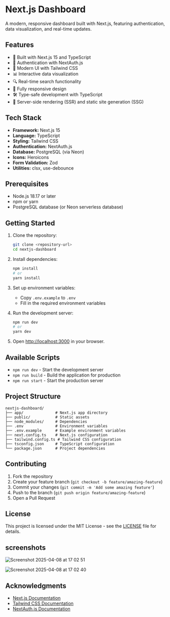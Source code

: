 # Next.js Dashboard

A modern, responsive dashboard built with Next.js, featuring authentication, data visualization, and real-time updates.

## Features

- 🚀 Built with Next.js 15 and TypeScript
- 🔐 Authentication with NextAuth.js
- 🎨 Modern UI with Tailwind CSS
- 📊 Interactive data visualization
- 🔍 Real-time search functionality
- 📱 Fully responsive design
- 🛠️ Type-safe development with TypeScript
- 🔄 Server-side rendering (SSR) and static site generation (SSG)

## Tech Stack

- **Framework:** Next.js 15
- **Language:** TypeScript
- **Styling:** Tailwind CSS
- **Authentication:** NextAuth.js
- **Database:** PostgreSQL (via Neon)
- **Icons:** Heroicons
- **Form Validation:** Zod
- **Utilities:** clsx, use-debounce

## Prerequisites

- Node.js 18.17 or later
- npm or yarn
- PostgreSQL database (or Neon serverless database)

## Getting Started

1. Clone the repository:

   ```bash
   git clone <repository-url>
   cd nextjs-dashboard
   ```

2. Install dependencies:

   ```bash
   npm install
   # or
   yarn install
   ```

3. Set up environment variables:

   - Copy `.env.example` to `.env`
   - Fill in the required environment variables

4. Run the development server:

   ```bash
   npm run dev
   # or
   yarn dev
   ```

5. Open [http://localhost:3000](http://localhost:3000) in your browser.

## Available Scripts

- `npm run dev` - Start the development server
- `npm run build` - Build the application for production
- `npm run start` - Start the production server

## Project Structure

```
nextjs-dashboard/
├── app/              # Next.js app directory
├── public/           # Static assets
├── node_modules/     # Dependencies
├── .env              # Environment variables
├── .env.example      # Example environment variables
├── next.config.ts    # Next.js configuration
├── tailwind.config.ts # Tailwind CSS configuration
├── tsconfig.json     # TypeScript configuration
└── package.json      # Project dependencies
```

## Contributing

1. Fork the repository
2. Create your feature branch (`git checkout -b feature/amazing-feature`)
3. Commit your changes (`git commit -m 'Add some amazing feature'`)
4. Push to the branch (`git push origin feature/amazing-feature`)
5. Open a Pull Request

## License

This project is licensed under the MIT License - see the [LICENSE](LICENSE) file for details.


## screenshots
![Screenshot 2025-04-08 at 17 02 51](https://github.com/user-attachments/assets/6219d523-404e-4ac7-8a5f-a2554a2f6bcf)

![Screenshot 2025-04-08 at 17 02 40](https://github.com/user-attachments/assets/1e68e5f1-fca7-4822-aa4c-a3308353165f)


## Acknowledgments

- [Next.js Documentation](https://nextjs.org/docs)
- [Tailwind CSS Documentation](https://tailwindcss.com/docs)
- [NextAuth.js Documentation](https://next-auth.js.org/)
